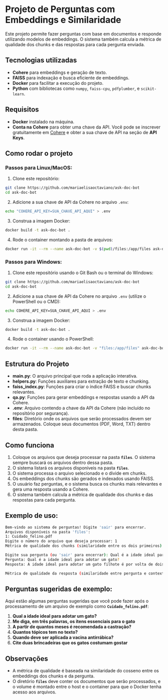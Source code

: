 
# Projeto de Perguntas com Embeddings e Similaridade

Este projeto permite fazer perguntas com base em documentos e responde utilizando modelos de embeddings. O sistema também calcula a métrica de qualidade dos chunks e das respostas para cada pergunta enviada.

## Tecnologias utilizadas
- **Cohere** para embeddings e geração de texto.
- **FAISS** para indexação e busca eficiente de embeddings.
- **Docker** para facilitar a execução do projeto.
- **Python** com bibliotecas como `numpy`, `faiss-cpu`, `pdfplumber`, e `scikit-learn`.

## Requisitos

- **Docker** instalado na máquina.
- **Conta na Cohere** para obter uma chave da API. Você pode se inscrever gratuitamente em [Cohere](https://cohere.com/) e obter a sua chave de API na seção de **API Keys**.

## Como rodar o projeto

### Passos para Linux/MacOS:

1. Clone este repositório:

```bash
git clone https://github.com/mariaelisaoctaviano/ask-doc-bot
cd ask-doc-bot
```

2. Adicione a sua chave de API da Cohere no arquivo `.env`:

```bash
echo "COHERE_API_KEY=SUA_CHAVE_API_AQUI" > .env
```

3. Construa a imagem Docker:

```bash
docker build -t ask-doc-bot .
```

4. Rode o container montando a pasta de arquivos:

```bash
docker run -it --rm --name ask-doc-bot -v $(pwd)/files:/app/files ask-doc-bot
```

### Passos para Windows:

1. Clone este repositório usando o Git Bash ou o terminal do Windows:

```bash
git clone https://github.com/mariaelisaoctaviano/ask-doc-bot
cd ask-doc-bot
```

2. Adicione a sua chave de API da Cohere no arquivo `.env` (utilize o PowerShell ou o CMD):

```bash
echo COHERE_API_KEY=SUA_CHAVE_API_AQUI > .env
```

3. Construa a imagem Docker:

```bash
docker build -t ask-doc-bot .
```

4. Rode o container usando o PowerShell:

```bash
docker run -it --rm --name ask-doc-bot -v "files:/app/files" ask-doc-bot
```

## Estrutura do Projeto

- **main.py**: O arquivo principal que roda a aplicação interativa.
- **helpers.py**: Funções auxiliares para extração de texto e chunking.
- **faiss_index.py**: Funções para criar o índice FAISS e buscar chunks relevantes.
- **qa.py**: Funções para gerar embeddings e respostas usando a API da Cohere.
- **.env**: Arquivo contendo a chave da API da Cohere (não incluído no repositório por segurança).
- **files**: Diretório onde os arquivos que serão processados devem ser armazenados. Coloque seus documentos (PDF, Word, TXT) dentro desta pasta.

## Como funciona

1. Coloque os arquivos que deseja processar na pasta **`files`**. O sistema sempre buscará os arquivos dentro dessa pasta.
2. O sistema listará os arquivos disponíveis na pasta **`files`**.
3. O sistema processa o arquivo selecionado e o divide em chunks.
4. Os embeddings dos chunks são gerados e indexados usando FAISS.
5. O usuário faz perguntas, e o sistema busca os chunks mais relevantes e gera uma resposta usando a Cohere.
6. O sistema também calcula a métrica de qualidade dos chunks e das respostas para cada pergunta.

## Exemplo de uso:

```bash
Bem-vindo ao sistema de perguntas! Digite 'sair' para encerrar.
Arquivos disponíveis na pasta 'files':
1: Cuidado_felino.pdf
Digite o número do arquivo que deseja processar: 1
Métrica de qualidade dos chunks (similaridade entre os dois primeiros): 0.87

Digite sua pergunta (ou 'sair' para encerrar): Qual é a idade ideal para adotar um gato?
Pergunta: Qual é a idade ideal para adotar um gato?
Resposta: A idade ideal para adotar um gato filhote é por volta de dois meses.

Métrica de qualidade da resposta (similaridade entre pergunta e contexto): 0.92
```

## Perguntas sugeridas de exemplo:

Aqui estão algumas perguntas sugeridas que você pode fazer após o processamento de um arquivo de exemplo como **`Cuidado_felino.pdf`**:

1. **Qual a idade ideal para adotar um gato?**
2. **Me diga, em três palavras, os itens essenciais para o gato**
3. **A partir de quantos meses é recomendada a castração?**
4. **Quantos tópicos tem no texto?**
5. **Quando deve ser aplicada a vacina antirrábica?**
6. **Cite duas brincadeiras que os gatos costumam gostar**

## Observações
- A métrica de qualidade é baseada na similaridade do cosseno entre os embeddings dos chunks e da pergunta.
- O diretório **`files`** deve conter os documentos que serão processados, e o volume é montado entre o host e o container para que o Docker tenha acesso aos arquivos.
